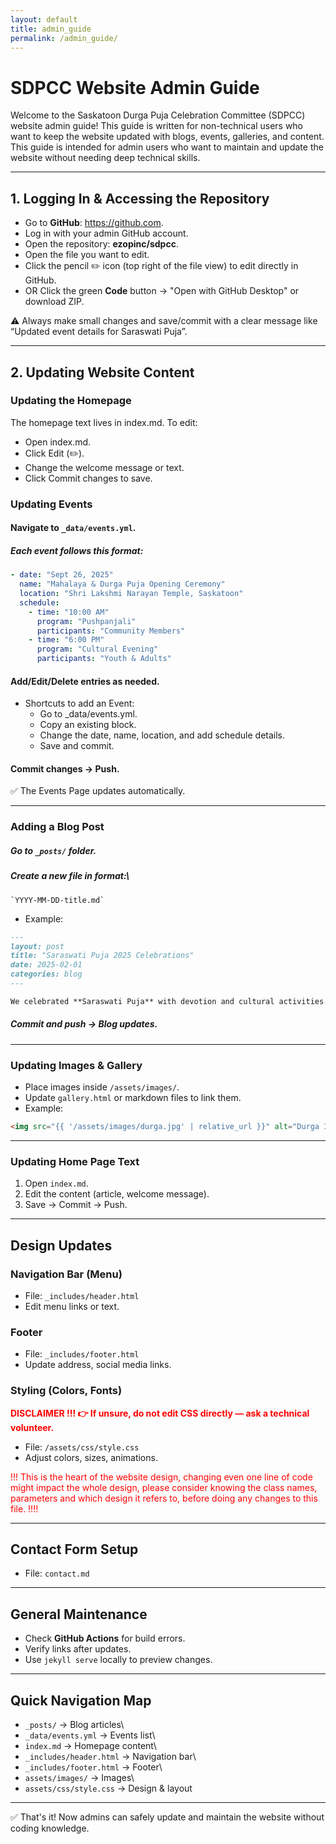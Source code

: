 ```yaml
---
layout: default
title: admin_guide
permalink: /admin_guide/
---
```



# SDPCC Website Admin Guide

Welcome to the Saskatoon Durga Puja Celebration Committee (SDPCC) website admin guide!
This guide is written for non-technical users who want to keep the website updated with blogs, events, galleries, and content. This guide is intended for admin users who want to maintain and update the website without needing deep technical skills.

------------------------------------------------------------------------

## 1. Logging In & Accessing the Repository

-   Go to **GitHub**: [<https://github.com>](https://github.com/EZOPINC/sdpcc).
-   Log in with your admin GitHub account.
-   Open the repository: **ezopinc/sdpcc**.
-   Open the file you want to edit.
-   Click the pencil ✏️ icon (top right of the file view) to edit directly in GitHub.
-   OR Click the green **Code** button → "Open with GitHub Desktop" or download ZIP.

⚠️ Always make small changes and save/commit with a clear message like “Updated event details for Saraswati Puja”.

------------------------------------------------------------------------

## 2. Updating Website Content

### Updating the Homepage

The homepage text lives in index.md. To edit:
- Open index.md.
- Click Edit (✏️).
- Change the welcome message or text.
- Click Commit changes to save.

### Updating Events

#### Navigate to `_data/events.yml`.
##### Each event follows this format:

``` yaml
- date: "Sept 26, 2025"
  name: "Mahalaya & Durga Puja Opening Ceremony"
  location: "Shri Lakshmi Narayan Temple, Saskatoon"
  schedule:
    - time: "10:00 AM"
      program: "Pushpanjali"
      participants: "Community Members"
    - time: "6:00 PM"
      program: "Cultural Evening"
      participants: "Youth & Adults"
```

#### Add/Edit/Delete entries as needed.
             
- Shortcuts to add an Event:
    - Go to _data/events.yml.
    - Copy an existing block.
    - Change the date, name, location, and add schedule details.
    - Save and commit.

#### Commit changes → Push.

✅ The Events Page updates automatically.

------------------------------------------------------------------------

### Adding a Blog Post

##### Go to `_posts/` folder.
##### Create a new file in format:\
    `YYYY-MM-DD-title.md`

- Example:

``` markdown
---
layout: post
title: "Saraswati Puja 2025 Celebrations"
date: 2025-02-01
categories: blog
---

We celebrated **Saraswati Puja** with devotion and cultural activities...
```

##### Commit and push → Blog updates.

------------------------------------------------------------------------

### Updating Images & Gallery

-   Place images inside `/assets/images/`.
-   Update `gallery.html` or markdown files to link them.
-   Example:

``` html
<img src="{{ '/assets/images/durga.jpg' | relative_url }}" alt="Durga Idol">
```

------------------------------------------------------------------------

### Updating Home Page Text

1.  Open `index.md`.
2.  Edit the content (article, welcome message).
3.  Save → Commit → Push.

------------------------------------------------------------------------

## Design Updates


### Navigation Bar (Menu)

-   File: `_includes/header.html`
-   Edit menu links or text.

### Footer

-   File: `_includes/footer.html`
-   Update address, social media links.

### Styling (Colors, Fonts)

<p style="color: red; font-weight: bold"> DISCLAIMER !!! 👉 If unsure, do not edit CSS directly — ask a technical volunteer.  </p>

-   File: `/assets/css/style.css`
-   Adjust colors, sizes, animations.
<p style="color: red;" > !!! This is the heart of the website design, changing even one line of code might impact the whole design, please consider knowing the class names, parameters and which design it refers to, before doing any changes to this file. !!!! </p>

------------------------------------------------------------------------

## Contact Form Setup

-   File: `contact.md`

------------------------------------------------------------------------

## General Maintenance

-   Check **GitHub Actions** for build errors.
-   Verify links after updates.
-   Use `jekyll serve` locally to preview changes.

------------------------------------------------------------------------

## Quick Navigation Map

-   `_posts/` → Blog articles\
-   `_data/events.yml` → Events list\
-   `index.md` → Homepage content\
-   `_includes/header.html` → Navigation bar\
-   `_includes/footer.html` → Footer\
-   `assets/images/` → Images\
-   `assets/css/style.css` → Design & layout

------------------------------------------------------------------------

✅ That's it! Now admins can safely update and maintain the website
without coding knowledge.
